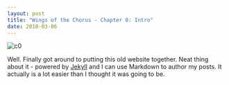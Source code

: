 ```yaml
---
layout: post
title: "Wings of the Chorus - Chapter 0: Intro"
date: 2018-03-06
---
```


<img src="/wingsofthechorus/images/c0.png" alt="c0"/>

Well. Finally got around to putting this old website together. Neat thing about it - powered by [Jekyll](http://jekyllrb.com) and I can use Markdown to author my posts. It actually is a lot easier than I thought it was going to be.
